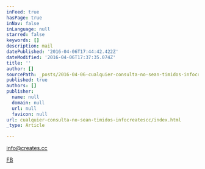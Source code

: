 ```yaml
---
inFeed: true
hasPage: true
inNav: false
inLanguage: null
starred: false
keywords: []
description: mail
datePublished: '2016-04-06T17:44:42.422Z'
dateModified: '2016-04-06T17:37:35.074Z'
title: ''
author: []
sourcePath: _posts/2016-04-06-cualquier-consulta-no-sean-timidos-infocreatescc.md
published: true
authors: []
publisher:
  name: null
  domain: null
  url: null
  favicon: null
url: cualquier-consulta-no-sean-timidos-infocreatescc/index.html
_type: Article

---
```

info@creates.cc

[FB][0]

[0]: www.fb.com/creates.cc.world